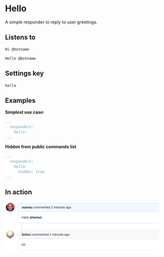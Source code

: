 Hello
=====

A simple responder to reply to user greetings.

## Listens to

```
Hi @botname
```
```
Hello @botname
```

## Settings key

`hello`

## Examples

**Simplest use case:**
```yaml
...
  responders:
    hello:
...
```

**Hidden from public commands list**
```yaml
...
  responders:
    hello:
      hidden: true
...
```
## In action

![](../images/responders/hello.png "Hello responder in action")
